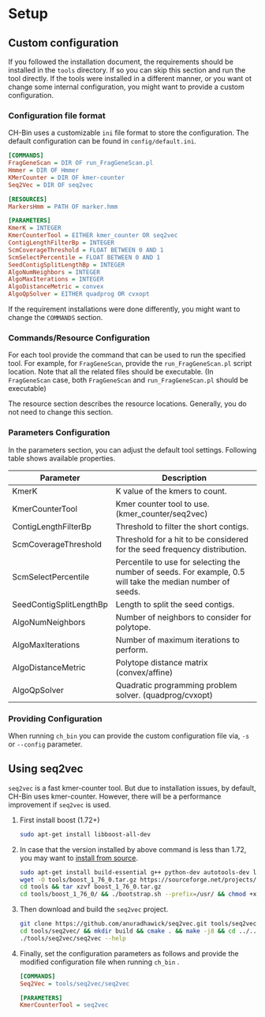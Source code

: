 # Setup

## Custom configuration

If you followed the installation document, the requirements should be installed in the `tools` directory. If so you can
skip this section and run the tool directly. If the tools were installed in a different manner, or you want ot change
some internal configuration, you might want to provide a custom configuration.

### Configuration file format

CH-Bin uses a customizable `ini` file format to store the configuration. The default configuration can be found
in `config/default.ini`.

```ini
[COMMANDS]
FragGeneScan = DIR OF run_FragGeneScan.pl
Hmmer = DIR OF Hmmer
KMerCounter = DIR OF kmer-counter
Seq2Vec = DIR OF seq2vec

[RESOURCES]
MarkersHmm = PATH OF marker.hmm

[PARAMETERS]
KmerK = INTEGER
KmerCounterTool = EITHER kmer_counter OR seq2vec
ContigLengthFilterBp = INTEGER
ScmCoverageThreshold = FLOAT BETWEEN 0 AND 1
ScmSelectPercentile = FLOAT BETWEEN 0 AND 1
SeedContigSplitLengthBp = INTEGER
AlgoNumNeighbors = INTEGER
AlgoMaxIterations = INTEGER
AlgoDistanceMetric = convex
AlgoQpSolver = EITHER quadprog OR cvxopt
```

If the requirement installations were done differently, you might want to change the `COMMANDS` section.

### Commands/Resource Configuration

For each tool provide the command that can be used to run the specified tool. For example, for `FragGeneScan`, provide
the `run_FragGeneScan.pl` script location. Note that all the related files should be executable.
(In `FragGeneScan` case, both `FragGeneScan` and `run_FragGeneScan.pl` should be executable)

The resource section describes the resource locations. Generally, you do not need to change this section.

### Parameters Configuration

In the parameters section, you can adjust the default tool settings. Following table shows available properties.

| Parameter               | Description                                                  |
| ----------------------- | ------------------------------------------------------------ |
| KmerK                   | K value of the kmers to count.                               |
| KmerCounterTool         | Kmer counter tool to use. (kmer_counter/seq2vec)             |
| ContigLengthFilterBp    | Threshold to filter the short contigs.                       |
| ScmCoverageThreshold    | Threshold for a hit to be considered for the seed frequency distribution. |
| ScmSelectPercentile     | Percentile to use for selecting the number of seeds. For example, 0.5 will take the median number of seeds. |
| SeedContigSplitLengthBp | Length to split the seed contigs.                            |
| AlgoNumNeighbors        | Number of neighbors to consider for polytope.                |
| AlgoMaxIterations       | Number of maximum iterations to perform.                     |
| AlgoDistanceMetric      | Polytope distance matrix (convex/affine)                     |
| AlgoQpSolver            | Quadratic programming problem solver. (quadprog/cvxopt)      |

### Providing Configuration

When running `ch_bin` you can provide the custom configuration file via, `-s` or `--config` parameter.

## Using seq2vec

`seq2vec` is a fast kmer-counter tool. But due to installation issues, by default, CH-Bin uses kmer-counter. However,
there will be a performance improvement if `seq2vec` is used.

1. First install boost (1.72+)
    ```bash
    sudo apt-get install libboost-all-dev
    ```

2. In case that the version installed by above command is less than 1.72, you may want
   to [install from source](https://www.boost.org/doc/libs/1_76_0/more/getting_started/unix-variants.html#id20).
    ```bash
    sudo apt-get install build-essential g++ python-dev autotools-dev libicu-dev libbz2-dev
    wget -O tools/boost_1_76_0.tar.gz https://sourceforge.net/projects/boost/files/boost/1.76.0/boost_1_76_0.tar.gz/download
    cd tools && tar xzvf boost_1_76_0.tar.gz
    cd tools/boost_1_76_0/ && ./bootstrap.sh --prefix=/usr/ && chmod +x b2 && ./b2 && sudo ./b2 install && cd ../..
    ```

3. Then download and build the `seq2vec` project.
    ```bash
    git clone https://github.com/anuradhawick/seq2vec.git tools/seq2vec
    cd tools/seq2vec/ && mkdir build && cmake . && make -j8 && cd ../..
    ./tools/seq2vec/seq2vec --help
    ```

4. Finally, set the configuration parameters as follows and provide the modified configuration file when running `ch_bin`
   .

   ```ini
   [COMMANDS]
   Seq2Vec = tools/seq2vec/seq2vec
   
   [PARAMETERS]
   KmerCounterTool = seq2vec
   ```
